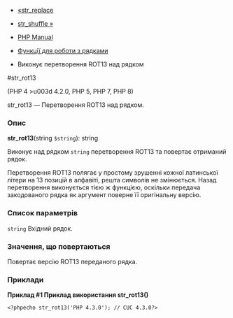 - [«str_replace](function.str-replace.md)
- [str_shuffle »](function.str-shuffle.md)

- [PHP Manual](index.md)
- [Функції для роботи з рядками](ref.strings.md)
- Виконує перетворення ROT13 над рядком

#str_rot13

(PHP 4 \>u003d 4.2.0, PHP 5, PHP 7, PHP 8)

str_rot13 — Перетворення ROT13 над рядком.

### Опис

**str_rot13**(string `$string`): string

Виконує над рядком `string` перетворення ROT13 та повертає
отриманий рядок.

Перетворення ROT13 полягає у простому зрушенні кожної латинської літери
на 13 позицій в алфавіті, решта символів не змінюється. Назад
перетворення виконується тією ж функцією, оскільки передача
закодованого рядка як аргумент поверне її оригінальну
версію.

### Список параметрів

`string`
Вхідний рядок.

### Значення, що повертаються

Повертає версію ROT13 переданого рядка.

### Приклади

**Приклад #1 Приклад використання **str_rot13()****

`<?phpecho str_rot13('PHP 4.3.0'); // CUC 4.3.0?> `
